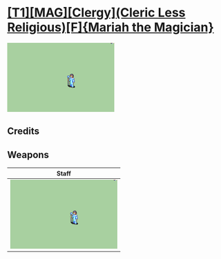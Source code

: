 # [\[T1\]\[MAG\]\[Clergy\]\(Cleric Less Religious\)\[F\]{Mariah the Magician}](./%5BT1%5D%5BMAG%5D%5BClergy%5D(Cleric%20Less%20Religious)%5BF%5D%7BMariah%20the%20Magician%7D)

<img src="./7.%20Staff/Staff_000.png" alt="[T1][MAG][Clergy](Cleric Less Religious)[F]{Mariah the Magician} standing" />

## Credits



## Weapons


|Staff |
|  :---: |
| <img alt="Staff animation" src="./7.%20Staff/Staff.gif" /> |
